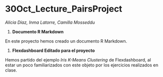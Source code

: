 # 30Oct_Lecture_PairsProject
_Alicia Díaz, Inma Latorre, Camilla Mosseddu_


1. **Documento R Markdown**

En este proyecto hemos creado un documento R Markdown.

1. **Flexdashboard Editado para el proyecto**

Hemos partido del ejemplo _Iris K-Means Clustering_ de Flexdashboard, al estar un poco familiarizados con este objeto por los ejercicios realizados en clase.


